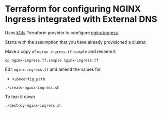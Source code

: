 # Terraform for configuring NGINX Ingress integrated with External DNS

Uses [k14s](https://github.com/k14s/terraform-provider-k14s) Terraform provider to configure [nginx ingress](https://github.com/kubernetes-sigs/external-dns/blob/master/docs/tutorials/nginx-ingress.md#deploy-the-nginx-ingress-controller).

Starts with the assumption that you have already provisioned a cluster.

Make a copy of `nginx-ingress.tf.sample` and rename it

```
cp nginx-ingress.tf.sample nginx-ingress.tf
```

Edit `nginx-ingress.tf` and amend the values for

* `kubeconfig_path`

```
./create-nginx-ingress.sh
```

To tear it down

```
./destroy-nginx-ingress.sh
```

